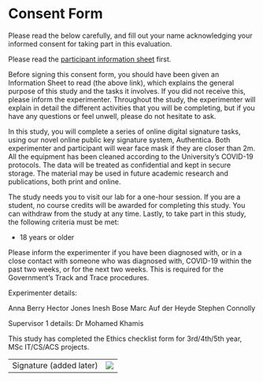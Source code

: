 # Consent Form

Please read the below carefully, and fill out your name acknowledging your informed consent for taking part in this evaluation.

Please read the [participant information sheet](./Participant%20Information.md) first.

Before signing this consent form, you should have been given an Information Sheet to read (the above link), which explains the general purpose of this study and the tasks it involves. If you did not receive this, please inform the experimenter. Throughout the study, the experimenter will explain in detail the different activities that you will be completing, but if you have any questions or feel unwell, please do not hesitate to ask.

In this study, you will complete a series of online digital signature tasks, using our novel online public key signature system, Authentica. Both experimenter and participant will wear face mask if they are closer than 2m. All the equipment has been cleaned according to the University’s COVID-19 protocols. The data will be treated as confidential and kept in secure storage. The material may be used in future academic research and publications, both print and online.

The study needs you to visit our lab for a one-hour session. If you are a student, no course credits will be awarded for completing this study. You can withdraw from the study at any time. Lastly, to take part in this study, the following criteria must be met:

- 18 years or older

Please inform the experimenter if you have been diagnosed with, or in a close contact with someone who was diagnosed with, COVID-19 within the past two weeks, or for the next two weeks. This is required for the Government’s Track and Trace procedures.

Experimenter details:

Anna Berry
Hector Jones
Inesh Bose
Marc Auf der Heyde
Stephen Connolly

Supervisor 1 details:   Dr Mohamed Khamis

This study has completed the Ethics checklist form for 3rd/4th/5th year, MSc IT/CS/ACS projects.

<table>
<tbody>
  <tr>
    <td>Signature (added later)</td>
    <td><img src="https://img.shields.io/endpoint?url=https://authentica-io.vercel.app/api/03928ab2d3c029076e2c9aaac5751d9bccf5652959af6374f2551424b7b0ea24f9/75d87266ef30267cbf225b7f7cbdf316f8e3f920bd0b2142fed2252600a11a12/"></td>
  </tr>
</tbody>
</table>

